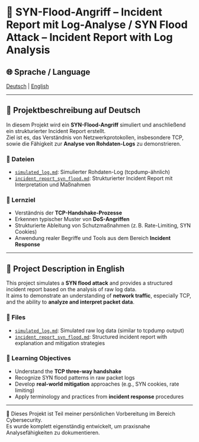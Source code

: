 # 🧾 SYN-Flood-Angriff – Incident Report mit Log-Analyse / SYN Flood Attack – Incident Report with Log Analysis

## 🌐 Sprache / Language  
[Deutsch](#-projektbeschreibung-auf-deutsch) | [English](#-project-description-in-english)

---

## 📘 Projektbeschreibung auf Deutsch

In diesem Projekt wird ein **SYN-Flood-Angriff** simuliert und anschließend ein strukturierter Incident Report erstellt.  
Ziel ist es, das Verständnis von Netzwerkprotokollen, insbesondere TCP, sowie die Fähigkeit zur **Analyse von Rohdaten-Logs** zu demonstrieren.

### 📁 Dateien

- [`simulated_log.md`](simulated_log.md): Simulierter Rohdaten-Log (tcpdump-ähnlich)
- [`incident_report_syn_flood.md`](incident_report_syn_flood.md): Strukturierter Incident Report mit Interpretation und Maßnahmen

### 🎯 Lernziel

- Verständnis der **TCP-Handshake-Prozesse**
- Erkennen typischer Muster von **DoS-Angriffen**
- Strukturierte Ableitung von Schutzmaßnahmen (z. B. Rate-Limiting, SYN Cookies)
- Anwendung realer Begriffe und Tools aus dem Bereich **Incident Response**

---

## 📘 Project Description in English

This project simulates a **SYN flood attack** and provides a structured incident report based on the analysis of raw log data.  
It aims to demonstrate an understanding of **network traffic**, especially TCP, and the ability to **analyze and interpret packet data**.

### 📁 Files

- [`simulated_log.md`](simulated_log.md): Simulated raw log data (similar to tcpdump output)
- [`incident_report_syn_flood.md`](incident_report_syn_flood.md): Structured incident report with explanation and mitigation strategies

### 🎯 Learning Objectives

- Understand the **TCP three-way handshake**
- Recognize SYN flood patterns in raw packet logs
- Develop **real-world mitigation** approaches (e.g., SYN cookies, rate limiting)
- Apply terminology and practices from **incident response** procedures

---

📝 Dieses Projekt ist Teil meiner persönlichen Vorbereitung im Bereich Cybersecurity.  
Es wurde komplett eigenständig entwickelt, um praxisnahe Analysefähigkeiten zu dokumentieren.
